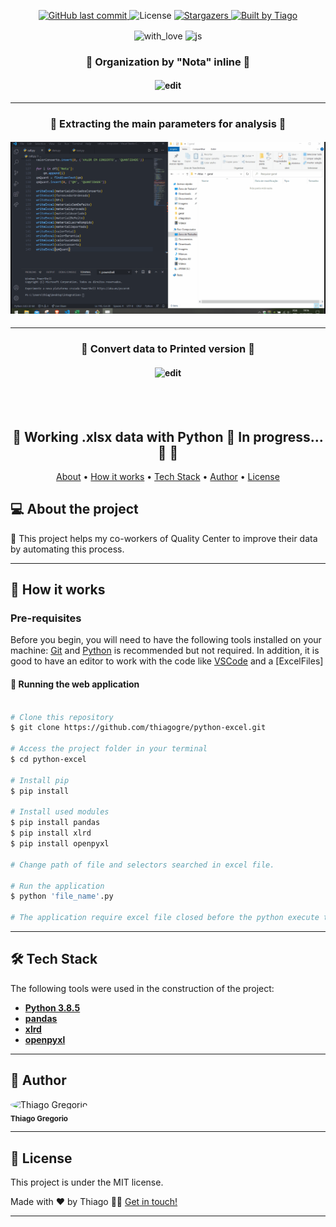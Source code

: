 <p align="center">
  
  <a href="https://github.com/thiagogre/python-excel/commits/master">
    <img alt="GitHub last commit" src="https://img.shields.io/github/last-commit/thiagogre/python-excel">
  </a>
    
   <img alt="License" src="https://img.shields.io/badge/license-MIT-brightgreen">

   <a href="https://github.com/thiagogre/python-excel/stargazers">
    <img alt="Stargazers" src="https://img.shields.io/github/stars/thiagogre/python-excel?style=social">
  </a>

  <a href="https://www.linkedin.com/in/thiagogre/">
    <img alt="Built by Tiago" src="https://img.shields.io/badge/built%20by-Thiago-%237519C1">
  </a>
</p>

<p align="center">
  <img align="center" alt="with_love" src="https://forthebadge.com/images/badges/built-with-love.svg" />
  <img align="center" alt="js" src="https://forthebadge.com/images/badges/made-with-python.svg" />
<p>
	
<h3 align="center"> 
	🚀 Organization by "Nota" inline 🚀
</h3>
<h4 align="center">
	  <img alt="edit" title="#python-excel" src="./assets/python-excel-inline.gif" style="max-width: 100%;">
</h4>

---

<h3 align="center"> 
	🚀 Extracting the main parameters for analysis 🚀
</h3>
<h4 align="center">
	  <img alt="edit" title="#python-excel" src="./assets/python-excel-main.gif" style="max-width: 100%;">
</h4>

---
<h3 align="center"> 
	🚀 Convert data to Printed version 🚀
</h3>
<h4 align="center">
	  <img alt="edit" title="#python-excel-print" src="./assets/python-excel-print.gif" style="max-width: 100%;">
</h4>
</br>
</br>
<h2 align="center"> 
	🚧 Working .xlsx data with Python 🚀 In progress... 🚀 🚧
</h2>

<p align="center">
 <a href="#-about-the-project">About</a> •
 <a href="#-how-it-works">How it works</a> • 
 <a href="#-tech-stack">Tech Stack</a> • 
 <a href="#-author">Author</a> • 
 <a href="#user-content--license">License</a>
</p>


## 💻 About the project

🚀 This project helps my co-workers of Quality Center to improve their data by automating this process.

---

## 🚀 How it works

### Pre-requisites

Before you begin, you will need to have the following tools installed on your machine:
[Git](https://git-scm.com) and [Python](https://python.org) is recommended but not required.
In addition, it is good to have an editor to work with the code like [VSCode](https://code.visualstudio.com/) and a [ExcelFiles]


#### 🧭 Running the web application

```bash

# Clone this repository
$ git clone https://github.com/thiagogre/python-excel.git

# Access the project folder in your terminal
$ cd python-excel

# Install pip
$ pip install

# Install used modules
$ pip install pandas
$ pip install xlrd
$ pip install openpyxl

# Change path of file and selectors searched in excel file.

# Run the application
$ python 'file_name'.py

# The application require excel file closed before the python execute the program.

```

---

## 🛠 Tech Stack

The following tools were used in the construction of the project:

-   **[Python 3.8.5](https://www.python.org)**
-   **[pandas](https://pandas.pydata.org/)**
-   **[xlrd](https://xlrd.readthedocs.io/en/latest/)**
-   **[openpyxl](https://openpyxl.readthedocs.io/en/latest/)**

---

## 🦸 Author


 <img style="border-radius: 50%;" src="https://avatars2.githubusercontent.com/u/66977846?s=460&u=c7422aab339b77062de914b222b3eca6fc6b70a8&v=4" width="100px;" alt="Thiago Gregorio"/>
 <br />
 <sub><b>Thiago Gregorio</b></sub>
 <br />

---

## 📝 License

This project is under the MIT license.

Made with ❤️ by Thiago 👋🏽 [Get in touch!](https://www.linkedin.com/in/thiagogre/)

---
